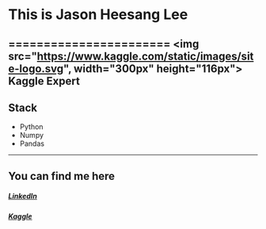 # This is Jason Heesang Lee
=======================
<img src="https://www.kaggle.com/static/images/site-logo.svg", width="300px" height="116px"></img><br/>
Kaggle Expert
-----------------------
## Stack
- Python
- Numpy
- Pandas
-----------------------
## You can find me here
##### [LinkedIn](https://www.linkedin.com/in/jasonheesanglee/)
##### [Kaggle](https://www.kaggle.com/jasonheesanglee)

